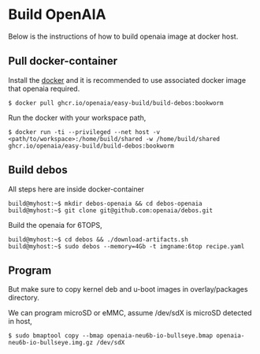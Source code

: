 # Build OpenAIA

Below is the instructions of how to build openaia image at docker host.

## Pull docker-container

Install the [docker](https://docs.docker.com/engine/install/ubuntu/) and it is recommended to use associated docker image that openaia required.

```
$ docker pull ghcr.io/openaia/easy-build/build-debos:bookworm
```

Run the docker with your workspace path,
```
$ docker run -ti --privileged --net host -v <path/to/workspace>:/home/build/shared -w /home/build/shared ghcr.io/openaia/easy-build/build-debos:bookworm
```

## Build debos

All steps here are inside docker-container
```
build@myhost:~$ mkdir debos-openaia && cd debos-openaia
build@myhost:~$ git clone git@github.com:openaia/debos.git
```

Build the openaia for 6TOPS,
```
build@myhost:~$ cd debos && ./download-artifacts.sh
build@myhost:~$ sudo debos --memory=4Gb -t imgname:6top recipe.yaml
```

## Program

But make sure to copy kernel deb and u-boot images in overlay/packages directory.

We can program microSD or eMMC, assume /dev/sdX is microSD detected in host,
```
$ sudo bmaptool copy --bmap openaia-neu6b-io-bullseye.bmap openaia-neu6b-io-bullseye.img.gz /dev/sdX
```
